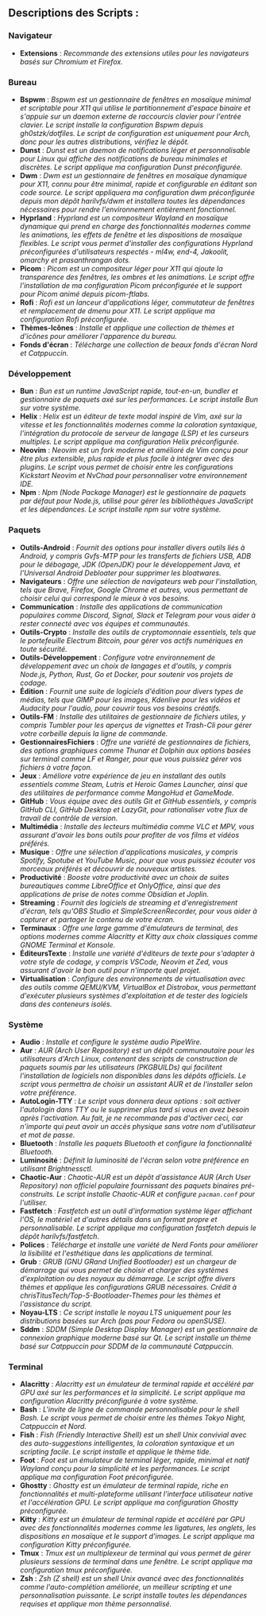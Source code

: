 ## Descriptions des Scripts :

### Navigateur

- **Extensions** : *Recommande des extensions utiles pour les navigateurs basés sur Chromium et Firefox.*

### Bureau

- **Bspwm** : *Bspwm est un gestionnaire de fenêtres en mosaïque minimal et scriptable pour X11 qui utilise le partitionnement d'espace binaire et s'appuie sur un daemon externe de raccourcis clavier pour l'entrée clavier. Le script installe la configuration Bspwm depuis gh0stzk/dotfiles. Le script de configuration est uniquement pour Arch, donc pour les autres distributions, vérifiez le dépôt.*
- **Dunst** : *Dunst est un daemon de notifications léger et personnalisable pour Linux qui affiche des notifications de bureau minimales et discrètes. Le script applique ma configuration Dunst préconfigurée.*
- **Dwm** : *Dwm est un gestionnaire de fenêtres en mosaïque dynamique pour X11, connu pour être minimal, rapide et configurable en éditant son code source. Le script appliquera ma configuration dwm préconfigurée depuis mon dépôt harilvfs/dwm et installera toutes les dépendances nécessaires pour rendre l'environnement entièrement fonctionnel.*
- **Hyprland** : *Hyprland est un compositeur Wayland en mosaïque dynamique qui prend en charge des fonctionnalités modernes comme les animations, les effets de fenêtre et les dispositions de mosaïque flexibles. Le script vous permet d'installer des configurations Hyprland préconfigurées d'utilisateurs respectés - ml4w, end-4, Jakoolit, omarchy et prasanthrangan dots.*
- **Picom** : *Picom est un compositeur léger pour X11 qui ajoute la transparence des fenêtres, les ombres et les animations. Le script offre l'installation de ma configuration Picom préconfigurée et le support pour Picom animé depuis picom-ftlabs.*
- **Rofi** : *Rofi est un lanceur d'applications léger, commutateur de fenêtres et remplacement de dmenu pour X11. Le script applique ma configuration Rofi préconfigurée.*
- **Thèmes-Icônes** : *Installe et applique une collection de thèmes et d'icônes pour améliorer l'apparence du bureau.*
- **Fonds d'écran** : *Télécharge une collection de beaux fonds d'écran Nord et Catppuccin.*

### Développement

- **Bun** : *Bun est un runtime JavaScript rapide, tout-en-un, bundler et gestionnaire de paquets axé sur les performances. Le script installe Bun sur votre système.*
- **Helix** : *Helix est un éditeur de texte modal inspiré de Vim, axé sur la vitesse et les fonctionnalités modernes comme la coloration syntaxique, l'intégration du protocole de serveur de langage (LSP) et les curseurs multiples. Le script applique ma configuration Helix préconfigurée.*
- **Neovim** : *Neovim est un fork moderne et amélioré de Vim conçu pour être plus extensible, plus rapide et plus facile à intégrer avec des plugins. Le script vous permet de choisir entre les configurations Kickstart Neovim et NvChad pour personnaliser votre environnement IDE.*
- **Npm** : *Npm (Node Package Manager) est le gestionnaire de paquets par défaut pour Node.js, utilisé pour gérer les bibliothèques JavaScript et les dépendances. Le script installe npm sur votre système.*

### Paquets

- **Outils-Android** : *Fournit des options pour installer divers outils liés à Android, y compris Gvfs-MTP pour les transferts de fichiers USB, ADB pour le débogage, JDK (OpenJDK) pour le développement Java, et l'Universal Android Debloater pour supprimer les bloatwares.*
- **Navigateurs** : *Offre une sélection de navigateurs web pour l'installation, tels que Brave, Firefox, Google Chrome et autres, vous permettant de choisir celui qui correspond le mieux à vos besoins.*
- **Communication** : *Installe des applications de communication populaires comme Discord, Signal, Slack et Telegram pour vous aider à rester connecté avec vos équipes et communautés.*
- **Outils-Crypto** : *Installe des outils de cryptomonnaie essentiels, tels que le portefeuille Electrum Bitcoin, pour gérer vos actifs numériques en toute sécurité.*
- **Outils-Développement** : *Configure votre environnement de développement avec un choix de langages et d'outils, y compris Node.js, Python, Rust, Go et Docker, pour soutenir vos projets de codage.*
- **Édition** : *Fournit une suite de logiciels d'édition pour divers types de médias, tels que GIMP pour les images, Kdenlive pour les vidéos et Audacity pour l'audio, pour couvrir tous vos besoins créatifs.*
- **Outils-FM** : *Installe des utilitaires de gestionnaire de fichiers utiles, y compris Tumbler pour les aperçus de vignettes et Trash-Cli pour gérer votre corbeille depuis la ligne de commande.*
- **GestionnairesFichiers** : *Offre une variété de gestionnaires de fichiers, des options graphiques comme Thunar et Dolphin aux options basées sur terminal comme LF et Ranger, pour que vous puissiez gérer vos fichiers à votre façon.*
- **Jeux** : *Améliore votre expérience de jeu en installant des outils essentiels comme Steam, Lutris et Heroic Games Launcher, ainsi que des utilitaires de performance comme MangoHud et GameMode.*
- **GitHub** : *Vous équipe avec des outils Git et GitHub essentiels, y compris GitHub CLI, GitHub Desktop et LazyGit, pour rationaliser votre flux de travail de contrôle de version.*
- **Multimédia** : *Installe des lecteurs multimédia comme VLC et MPV, vous assurant d'avoir les bons outils pour profiter de vos films et vidéos préférés.*
- **Musique** : *Offre une sélection d'applications musicales, y compris Spotify, Spotube et YouTube Music, pour que vous puissiez écouter vos morceaux préférés et découvrir de nouveaux artistes.*
- **Productivité** : *Booste votre productivité avec un choix de suites bureautiques comme LibreOffice et OnlyOffice, ainsi que des applications de prise de notes comme Obsidian et Joplin.*
- **Streaming** : *Fournit des logiciels de streaming et d'enregistrement d'écran, tels qu'OBS Studio et SimpleScreenRecorder, pour vous aider à capturer et partager le contenu de votre écran.*
- **Terminaux** : *Offre une large gamme d'émulateurs de terminal, des options modernes comme Alacritty et Kitty aux choix classiques comme GNOME Terminal et Konsole.*
- **ÉditeursTexte** : *Installe une variété d'éditeurs de texte pour s'adapter à votre style de codage, y compris VSCode, Neovim et Zed, vous assurant d'avoir le bon outil pour n'importe quel projet.*
- **Virtualisation** : *Configure des environnements de virtualisation avec des outils comme QEMU/KVM, VirtualBox et Distrobox, vous permettant d'exécuter plusieurs systèmes d'exploitation et de tester des logiciels dans des conteneurs isolés.*

### Système

- **Audio** : *Installe et configure le système audio PipeWire.*
- **Aur** : *AUR (Arch User Repository) est un dépôt communautaire pour les utilisateurs d'Arch Linux, contenant des scripts de construction de paquets soumis par les utilisateurs (PKGBUILDs) qui facilitent l'installation de logiciels non disponibles dans les dépôts officiels. Le script vous permettra de choisir un assistant AUR et de l'installer selon votre préférence.*
- **AutoLogin-TTY** : *Le script vous donnera deux options : soit activer l'autologin dans TTY ou le supprimer plus tard si vous en avez besoin après l'activation. Au fait, je ne recommande pas d'activer ceci, car n'importe qui peut avoir un accès physique sans votre nom d'utilisateur et mot de passe.*
- **Bluetooth** : *Installe les paquets Bluetooth et configure la fonctionnalité Bluetooth.*
- **Luminosité** : *Définit la luminosité de l'écran selon votre préférence en utilisant Brightnessctl.*
- **Chaotic-Aur** : *Chaotic-AUR est un dépôt d'assistance AUR (Arch User Repository) non officiel populaire fournissant des paquets binaires pré-construits. Le script installe Chaotic-AUR et configure `pacman.conf` pour l'utiliser.*
- **Fastfetch** : *Fastfetch est un outil d'information système léger affichant l'OS, le matériel et d'autres détails dans un format propre et personnalisable. Le script applique ma configuration fastfetch depuis le dépôt harilvfs/fastfetch.*
- **Polices** : *Télécharge et installe une variété de Nerd Fonts pour améliorer la lisibilité et l'esthétique dans les applications de terminal.*
- **Grub** : *GRUB (GNU GRand Unified Bootloader) est un chargeur de démarrage qui vous permet de choisir et charger des systèmes d'exploitation ou des noyaux au démarrage. Le script offre divers thèmes et applique les configurations GRUB nécessaires. Crédit à chrisTitusTech/Top-5-Bootloader-Themes pour les thèmes et l'assistance du script.*
- **Noyau-LTS** : *Ce script installe le noyau LTS uniquement pour les distributions basées sur Arch (pas pour Fedora ou openSUSE).*
- **Sddm** : *SDDM (Simple Desktop Display Manager) est un gestionnaire de connexion graphique moderne basé sur Qt. Le script installe un thème basé sur Catppuccin pour SDDM de la communauté Catppuccin.*

### Terminal

- **Alacritty** : *Alacritty est un émulateur de terminal rapide et accéléré par GPU axé sur les performances et la simplicité. Le script applique ma configuration Alacritty préconfigurée à votre système.*
- **Bash** : *L'invite de ligne de commande personnalisable pour le shell Bash. Le script vous permet de choisir entre les thèmes Tokyo Night, Catppuccin et Nord.*
- **Fish** : *Fish (Friendly Interactive Shell) est un shell Unix convivial avec des auto-suggestions intelligentes, la coloration syntaxique et un scripting facile. Le script installe et applique le thème tide.*
- **Foot** : *Foot est un émulateur de terminal léger, rapide, minimal et natif Wayland conçu pour la simplicité et les performances. Le script applique ma configuration Foot préconfigurée.*
- **Ghostty** : *Ghostty est un émulateur de terminal rapide, riche en fonctionnalités et multi-plateforme utilisant l'interface utilisateur native et l'accélération GPU. Le script applique ma configuration Ghostty préconfigurée.*
- **Kitty** : *Kitty est un émulateur de terminal rapide et accéléré par GPU avec des fonctionnalités modernes comme les ligatures, les onglets, les dispositions en mosaïque et le support d'images. Le script applique ma configuration Kitty préconfigurée.*
- **Tmux** : *Tmux est un multiplexeur de terminal qui vous permet de gérer plusieurs sessions de terminal dans une fenêtre. Le script applique ma configuration tmux préconfigurée.*
- **Zsh** : *Zsh (Z shell) est un shell Unix avancé avec des fonctionnalités comme l'auto-complétion améliorée, un meilleur scripting et une personnalisation puissante. Le script installe toutes les dépendances requises et applique mon thème personnalisé.*


